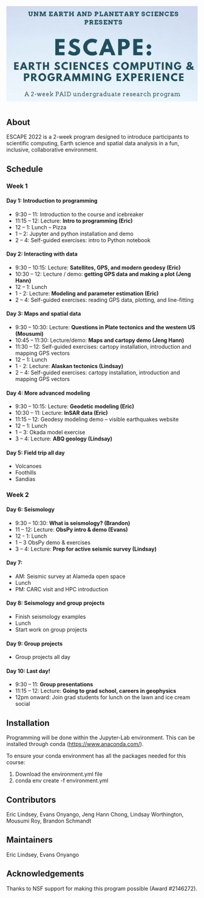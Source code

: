 ![unm-escape header](header.png)
#

## About
ESCAPE 2022 is a 2-week program designed to introduce participants to scientific
computing, Earth science and spatial data analysis in a fun, inclusive, collaborative environment.

## Schedule

### Week 1

#### Day 1: Introduction to programming
  * 9:30 – 11: Introduction to the course and icebreaker
  * 11:15 – 12: Lecture: **Intro to programming (Eric)**
  * 12 – 1: Lunch – Pizza 
  * 1 – 2: Jupyter and python installation and demo
  * 2 – 4: Self-guided exercises: intro to Python notebook

#### Day 2: Interacting with data
  * 9:30 – 10:15: Lecture: **Satellites, GPS, and modern geodesy (Eric)**
  * 10:30 – 12: Lecture / demo: **getting GPS data and making a plot (Jeng Hann)**
  * 12 – 1: Lunch
  * 1 - 2: Lecture: **Modeling and parameter estimation (Eric)**
  * 2 – 4: Self-guided exercises: reading GPS data, plotting, and line-fitting

#### Day 3: Maps and spatial data
  * 9:30 – 10:30: Lecture: **Questions in Plate tectonics and the western US (Mousumi)**
  * 10:45 – 11:30: Lecture/demo: **Maps and cartopy demo (Jeng Hann)**
  * 11:30 – 12: Self-guided exercises: cartopy installation, introduction and mapping GPS vectors
  * 12 – 1: Lunch
  * 1 - 2: Lecture: **Alaskan tectonics (Lindsay)**
  * 2 – 4: Self-guided exercises: cartopy installation, introduction and mapping GPS vectors

#### Day 4: More advanced modeling
  * 9:30 – 10:15: Lecture: **Geodetic modeling (Eric)**
  * 10:30 – 11: Lecture: **InSAR data (Eric)**
  * 11:15 – 12: Geodesy modeling demo – visible earthquakes website
  * 12 – 1: Lunch
  * 1 – 3: Okada model exercise
  * 3 – 4: Lecture: **ABQ geology (Lindsay)**

#### Day 5: Field trip all day
  * Volcanoes
  * Foothills
  * Sandias

###  Week 2

#### Day 6: Seismology 
  * 9:30 – 10:30: **What is seismology? (Brandon)**
  * 11 – 12: Lecture: **ObsPy intro & demo (Evans)**
  * 12 - 1: Lunch
  * 1 – 3 ObsPy demo & exercises
  * 3 – 4: Lecture: **Prep for active seismic survey (Lindsay)**
 
#### Day 7: 
  * AM: Seismic survey at Alameda open space
  * Lunch
  * PM: CARC visit and HPC introduction

#### Day 8: Seismology and group projects
  * Finish seismology examples 
  * Lunch
  * Start work on group projects

#### Day 9: Group projects
  * Group projects all day

#### Day 10: Last day!
  * 9:30 – 11: **Group presentations**
  * 11:15 – 12: Lecture: **Going to grad school, careers in geophysics**
  * 12pm onward: Join grad students for lunch on the lawn and ice cream social
  
## Installation
Programming will be done within the Jupyter-Lab environment. This can be installed through conda (https://www.anaconda.com/).

To ensure your conda environment has all the packages needed for this course:
1) Download the environment.yml file
2) conda env create -f environment.yml

## Contributors
Eric Lindsey, Evans Onyango, Jeng Hann Chong, Lindsay Worthington, Mousumi Roy, Brandon Schmandt

## Maintainers
Eric Lindsey, Evans Onyango

## Acknowledgements
Thanks to NSF support for making this program possible (Award #2146272).
